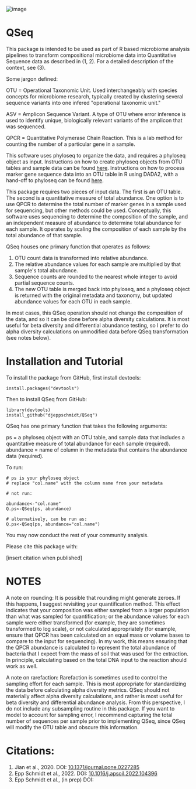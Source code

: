 
![image](https://github.com/Djeppschmidt/QSeq/QSeq.png)

# QSeq

This package is intended to be used as part of R based microbiome analysis pipelines to transform compositional microbiome data into Quantitative Sequence data as described in (1, 2). For a detailed description of the context, see (3).

Some jargon defined:

OTU = Operational Taxonomic Unit. Used interchangeably with species concepts for microbiome research, typically created by clustering several sequence variants into one infered "operational taxonomic unit."

ASV = Amplicon Sequence Variant. A type of OTU where error inference is used to identify unique, biologically relevant variants of the amplicon that was sequenced.

QPCR = Quantitative Polymerase Chain Reaction. This is a lab method for counting the number of a particular gene in a sample.

This software uses phyloseq to organize the data, and requires a phyloseq object as input. Instructions on how to create phyloseq objects from OTU tables and sample data can be found [here](https://joey711.github.io/phyloseq/install.html#problem_with_r_core_version_number). Instructions on how to process marker gene sequence data into an OTU table in R using DADA2, with a hand-off to phyloseq can be found [here](https://benjjneb.github.io/dada2/index.html). 

This package requires two pieces of input data. The first is an OTU table. The second is a quantitative measure of total abundance. One option is to use QPCR to determine the total number of marker genes in a sample used for sequencing, but other methods could be used. Conceptually, this software uses sequencing to determine the composition of the sample, and an independent measure of abundance to determine total abundance for each sample. It operates by scaling the composition of each sample by the total abundance of that sample.

QSeq houses one primary function that operates as follows:

1) OTU count data is transformed into relative abundance.
2) The relative abundance values for each sample are multiplied by that sample's total abundance.
3) Sequence counts are rounded to the nearest whole integer to avoid partial sequence counts.
4) The new OTU table is merged back into phyloseq, and a phyloseq object is returned with the original metadata and taxonomy, but updated abundance values for each OTU in each sample.

In most cases, this QSeq operation should not change the composition of the data, and so it can be done before alpha diversity calculations. It is most useful for beta diversity and differential abundance testing, so I prefer to do alpha diversity calculations on unmodified data before QSeq transformation (see notes below). 

# Installation and Tutorial

To install the package from GitHub, first install devtools:
```{r}
install.packages("devtools")
```

Then to install QSeq from GitHub:
```{r}
library(devtools)
install_github("djeppschmidt/QSeq")
```

QSeq has one primary function that takes the following arguments:

ps = a phyloseq object with an OTU table, and sample data that includes a quantitative measure of total abundance for each sample (required).
abundance = name of column in the metadata that contains the abundance data (required).

To run:

```{r}
# ps is your phyloseq object
# replace "col.name" with the column name from your metadata

# not run:

abundance<-"col.name"
Q.ps<-QSeq(ps, abundance)

# alternatively, can be run as:
Q.ps<-QSeq(ps, abundance="col.name")
```
You may now conduct the rest of your community analysis.

Please cite this package with: 

[insert citation when published]

# NOTES

A note on rounding:
It is possible that rounding might generate zeroes. If this happens, I suggest revisiting your quantification method. This effect indicates that your composition was either sampled from a larger population than what was sampled for quantification; or the abundance values for each sample were either transformed (for example, they are sometimes transformed to log scale), or not calculated appropriately (for example, ensure that QPCR has been calculated on an equal mass or volume bases to compare to the input for sequencing). In my work, this means ensuring that the QPCR abundance is calculated to represent the total abundance of bacteria that I expect from the mass of soil that was used for the extraction. In principle, calculating based on the total DNA input to the reaction should work as well.

A note on rarefaction:
Rarefaction is sometimes used to control the sampling effort for each sample. This is most appropriate for standardizing the data before calculating alpha diversity metrics. QSeq should not materially affect alpha diversity calculations, and rather is most useful for beta diversity and differential abundance analysis. From this perspective, I do not include any subsampling routine in this package. If you want to model to account for sampling error, I recommend capturing the total number of sequences per sample prior to implementing QSeq, since QSeq will modify the OTU table and obscure this information.

# Citations:

1) Jian et al., 2020. DOI: [10.1371/journal.pone.0227285](https://journals.plos.org/plosone/article?id=10.1371/journal.pone.0227285)
2) Epp Schmidt et al., 2022. DOI: [10.1016/j.apsoil.2022.104396](https://doi.org/10.1016/j.apsoil.2022.104396)
3) Epp Schmidt et al., (in prep) DOI: []()